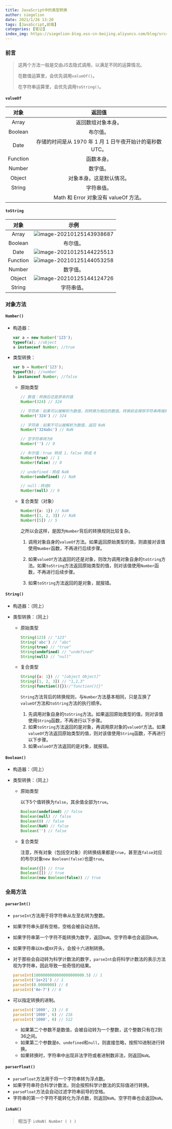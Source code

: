 ```yaml
---
title: JavaScript中的类型转换
author: siegelion
date: 2021/1/26 13:20
tags: [JavaScript,前端]
categories: [笔记]
index_img: https://siegelion-blog.oss-cn-beijing.aliyuncs.com/blog/src=http___201903.oss-cn-hangzhou.aliyuncs.com_js_900301-ec7ecc156a655d4fcf94361d71057e87.jpg&refer=http___201903.oss-cn-hangzhou.aliyuncs.webp
---
```




### 前言

> 这两个方法一般是交由JS去隐式调用，以满足不同的运算情况。
>
> 在数值运算里，会优先调用`valueOf()`。
>
> 在字符串运算里，会优先调用`toString()`。

#### `valueOf`

| **对象** |                        **返回值**                        |
| :------: | :------------------------------------------------------: |
|  Array   |                    返回数组对象本身。                    |
| Boolean  |                         布尔值。                         |
|   Date   | 存储的时间是从 1970 年 1 月 1 日午夜开始计的毫秒数 UTC。 |
| Function |                        函数本身。                        |
|  Number  |                         数字值。                         |
|  Object  |                 对象本身。这是默认情况。                 |
|  String  |                        字符串值。                        |
|          |          Math 和 Error 对象没有 valueOf 方法。           |

#### `toString`

| **对象** |                           **示例**                           |
| :------: | :----------------------------------------------------------: |
|  Array   | ![image-20210125143938687](https://siegelion-blog.oss-cn-beijing.aliyuncs.com/blog/image-20210125143938687.png) |
| Boolean  |                           布尔值。                           |
|   Date   | ![image-20210125144225513](https://siegelion-blog.oss-cn-beijing.aliyuncs.com/blog/image-20210125144225513.png) |
| Function | ![image-20210125144053258](https://siegelion-blog.oss-cn-beijing.aliyuncs.com/blog/image-20210125144053258.png) |
|  Number  |                           数字值。                           |
|  Object  | ![image-20210125144124726](https://siegelion-blog.oss-cn-beijing.aliyuncs.com/blog/image-20210125144124726.png) |
|  String  |                          字符串值。                          |

### 对象方法

#### `Number()`

* 构造器：

    ```javascript
    var a = new Number('123');
    typeof(a); //object
    a instanceof Number; //true
    ```

* 类型转换：

    ````javascript
    var b = Number('123');
    typeof(b); //number
    b instanceof Number; //false
    ````

    - 原始类型

        ```javascript
        // 数值：转换后还是原来的值
        Number(324) // 324
        
        // 字符串：如果可以被解析为数值，则转换为相应的数值。转换前会移除字符串两端的空格、换行符等。
        Number('324') // 324
        
        // 字符串：如果不可以被解析为数值，返回 NaN
        Number('324abc') // NaN
        
        // 空字符串转为0
        Number('') // 0
        
        // 布尔值：true 转成 1，false 转成 0
        Number(true) // 1
        Number(false) // 0
        
        // undefined：转成 NaN
        Number(undefined) // NaN
        
        // null：转成0
        Number(null) // 0
        ```

        

    - 复合类型（对象）

        ```javascript
        Number({a: 1}) // NaN
        Number([1, 2, 3]) // NaN
        Number([5]) // 5
        ```

        之所以会这样，是因为`Number`背后的转换规则比较复杂。

        1. 调用对象自身的`valueOf`方法。如果返回原始类型的值，则直接对该值使用`Number`函数，不再进行后续步骤。

        2. 如果`valueOf`方法返回的还是对象，则改为调用对象自身的`toString`方法。如果`toString`方法返回原始类型的值，则对该值使用`Number`函数，不再进行后续步骤。

        3. 如果`toString`方法返回的是对象，就报错。

#### `String()`

- 构造器：（同上）

- 类型转换：（同上）

    - 原始类型

        ```javascript
        String(123) // "123"
        String('abc') // "abc"
        String(true) // "true"
        String(undefined) // "undefined"
        String(null) // "null"
        ```

        

    - 复合类型

        ```javascript
        String({a: 1}) // "[object Object]"
        String([1, 2, 3]) // "1,2,3"
        String(function(){})//"function(){}"
        ```

        `String`方法背后的转换规则，与`Number`方法基本相同，只是互换了`valueOf`方法和`toString`方法的执行顺序。

        1. 先调用对象自身的`toString`方法。如果返回原始类型的值，则对该值使用`String`函数，不再进行以下步骤。
        2. 如果`toString`方法返回的是对象，再调用原对象的`valueOf`方法。如果`valueOf`方法返回原始类型的值，则对该值使用`String`函数，不再进行以下步骤。
        3. 如果`valueOf`方法返回的是对象，就报错。

#### `Boolean()`

- 构造器：（同上）

- 类型转换：（同上）

    - 原始类型

        以下5个值转换为`false`，其余值全部为`true`。

        ```javascript
        Boolean(undefined) // false
        Boolean(null) // false
        Boolean(0) // false
        Boolean(NaN) // false
        Boolean('') // false
        ```

    - 复合类型

        注意，所有对象（包括空对象）的转换结果都是`true`，甚至连`false`对应的布尔对象`new Boolean(false)`也是`true`。

        ```javascript
        Boolean({}) // true
        Boolean([]) // true
        Boolean(new Boolean(false)) // true
        ```

### 全局方法

#### `parserInt()`

- `parseInt`方法用于将字符串从左至右转为整数。

- 如果字符串头部有空格，空格会被自动去除。

- 如果字符串第一个字符不能转换为数字，返回`NaN`。空字符串也会返回`NaN`。

- 如果字符串以`0x`或`0X`开头，会按十六进制转换。

- 对于那些会自动转为科学计数法的数字，`parseInt`会将科学计数法的表示方法视为字符串，因此导致一些奇怪的结果。

    ```javascript
    parseInt(1000000000000000000000.5) // 1
    parseInt('1e+21') // 1
    parseInt(0.0000008) // 8
    parseInt('8e-7') // 8
    ```

- 可以指定转换的进制。

    ```javascript
    parseInt('1000', 2) // 8
    parseInt('1000', 6) // 216
    parseInt('1000', 8) // 512
    ```

    - 如果第二个参数不是数值，会被自动转为一个整数，这个整数只有在2到36之间。
    - 如果第二个参数是`0`、`undefined`和`null`，则直接忽略，按照10进制进行转换。
    - 如果转换时，字符串中出现非法字符或者进制数非法，则返回`NaN`。

#### `parserFloat()`

- `parseFloat`方法用于将一个字符串转为浮点数。
- 如果字符串符合科学计数法，则会按照科学计数法的实际值进行转换。
- `parseFloat`方法会自动过滤字符串前导的空格。
- 字符串的第一个字符不能转化为浮点数，则返回`NaN`。空字符串也会返回`NaN`。

#### `isNaN()`

> 相当于 `isNaN( Number ( ) )`

